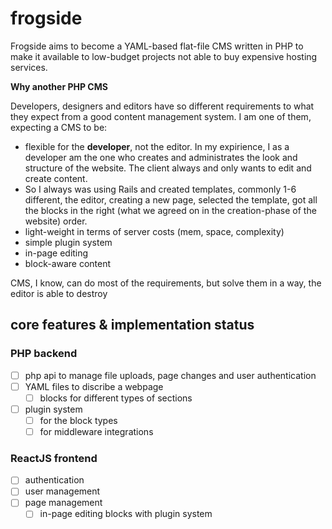 # frogside

Frogside aims to become a YAML-based flat-file CMS written in
PHP to make it available to low-budget projects not able to
buy expensive hosting services.

**Why another PHP CMS**

Developers, designers and editors have so different requirements
to what they expect from a good content management system. I am
one of them, expecting a CMS to be:

- flexible for the **developer**, not the editor. In my expirience, I as a
developer am the one who creates and administrates the look and structure
of the website. The client always and only wants to edit and create content.
- So I always was using Rails and created templates, commonly 1-6 different,
the editor, creating a new page, selected the template, got all the blocks in
the right (what we agreed on in the creation-phase of the website) order.
- light-weight in terms of server costs (mem, space, complexity)
- simple plugin system
- in-page editing
- block-aware content

CMS, I know, can do most of the requirements, but solve them in a way, the
editor is able to destroy

## core features & implementation status

### PHP backend

- [ ] php api to manage file uploads, page changes and user authentication
- [ ] YAML files to discribe a webpage
  - [ ] blocks for different types of sections
- [ ] plugin system
  - [ ] for the block types
  - [ ] for middleware integrations

### ReactJS frontend

- [ ] authentication
- [ ] user management
- [ ] page management
  - [ ] in-page editing blocks with plugin system
